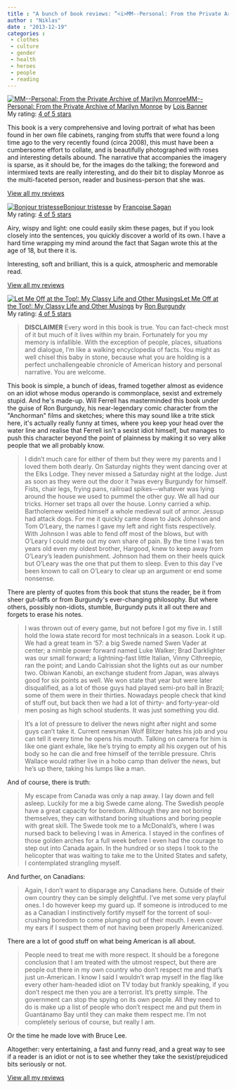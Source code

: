 ```yaml
---
title : "A bunch of book reviews: ”<i>MM--Personal: From the Private Archive of Marilyn Monroe</i>”, ”<i>Bonjour Tristesse</i>” and ”<i>Let Me Off at the Top!: My Classy Life and Other Musings</i>”"
author : "Niklas"
date : "2013-12-19"
categories : 
 - clothes
 - culture
 - gender
 - health
 - heroes
 - people
 - reading
---
```


[![MM--Personal: From the Private Archive of Marilyn Monroe](http://d202m5krfqbpi5.cloudfront.net/books/1327902122m/9401711.jpg)](http://www.goodreads.com/book/show/9401711)[MM--Personal: From the Private Archive of Marilyn Monroe](http://www.goodreads.com/book/show/9401711) by [Lois Banner](http://www.goodreads.com/author/show/4381653)  
My rating: [4 of 5 stars](http://www.goodreads.com/review/show/777460254)  
  
This book is a very comprehensive and loving portrait of what has been found in her own file cabinets, ranging from stuffs that were found a long time ago to the very recently found (circa 2008), this must have been a cumbersome effort to collate, and is beautifully photographed with roses and interesting details abound. The narrative that accompanies the imagery is sparse, as it should be, for the images do the talking; the foreword and intermixed texts are really interesting, and do their bit to display Monroe as the multi-faceted person, reader and business-person that she was.  
  
[View all my reviews](http://www.goodreads.com/review/show/777460254)

[![Bonjour tristesse](http://d202m5krfqbpi5.cloudfront.net/books/1346107441m/15853097.jpg)](http://www.goodreads.com/book/show/15853097)[Bonjour tristesse](http://www.goodreads.com/book/show/15853097) by [Françoise Sagan](http://www.goodreads.com/author/show/1357577)  
My rating: [4 of 5 stars](http://www.goodreads.com/review/show/787971084)  
  
Airy, wispy and light: one could easily skim these pages, but if you look closely into the sentences, you quickly discover a world of its own. I have a hard time wrapping my mind around the fact that Sagan wrote this at the age of 18, but there it is.

Interesting, soft and brilliant, this is a quick, atmospheric and memorable read.  
  
[View all my reviews](http://www.goodreads.com/review/show/787971084)

[![Let Me Off at the Top!: My Classy Life and Other Musings](http://d202m5krfqbpi5.cloudfront.net/books/1380755826m/18329991.jpg)](http://www.goodreads.com/book/show/18329991)[Let Me Off at the Top!: My Classy Life and Other Musings](http://www.goodreads.com/book/show/18329991) by [Ron Burgundy](http://www.goodreads.com/author/show/6946355)  
My rating: [4 of 5 stars](http://www.goodreads.com/review/show/694484827)  
  

> **DISCLAIMER** Every word in this book is true. You can fact-check most of it but much of it lives within my brain. Fortunately for you my memory is infallible. With the exception of people, places, situations and dialogue, I’m like a walking encyclopedia of facts. You might as well chisel this baby in stone, because what you are holding is a perfect unchallengeable chronicle of American history and personal narrative. You are welcome.

This book is simple, a bunch of ideas, framed together almost as evidence on an idiot whose modus operando is commonplace, sexist and extremely stupid. And he's made-up. Will Ferrell has masterminded this book under the guise of Ron Burgundy, his near-legendary comic character from the "Anchorman" films and sketches; where this may sound like a trite stick here, it's actually really funny at times, where you keep your head over the water line and realise that Ferrell isn't a sexist idiot himself, but manages to push this character beyond the point of plainness by making it so very alike people that we all probably know.

> I didn’t much care for either of them but they were my parents and I loved them both dearly. On Saturday nights they went dancing over at the Elks Lodge. They never missed a Saturday night at the lodge. Just as soon as they were out the door it ?was every Burgundy for himself. Fists, chair legs, frying pans, railroad spikes—whatever was lying around the house we used to pummel the other guy. We all had our tricks. Horner set traps all over the house. Lonny carried a whip. Bartholemew welded himself a whole medieval suit of armor. Jessup had attack dogs. For me it quickly came down to Jack Johnson and Tom O’Leary, the names I gave my left and right fists respectively. With Johnson I was able to fend off most of the blows, but with O’Leary I could mete out my own share of pain. By the time I was ten years old even my oldest brother, Hargood, knew to keep away from O’Leary’s leaden punishment. Johnson had them on their heels quick but O’Leary was the one that put them to sleep. Even to this day I’ve been known to call on O’Leary to clear up an argument or end some nonsense.

There are plenty of quotes from this book that stuns the reader, be it from sheer gut-laffs or from Burgundy's ever-changing philosophy. But where others, possibly non-idiots, stumble, Burgundy puts it all out there and forgets to erase his notes.

> I was thrown out of every game, but not before I got my five in. I still hold the Iowa state record for most technicals in a season. Look it up. We had a great team in ’57: a big Swede named Swen Vader at center; a nimble power forward named Luke Walker; Brad Darklighter was our small forward; a lightning-fast little Italian, Vinny Cithreepio, ran the point; and Lando Calrissian shot the lights out as our number two. Obiwan Kanobi, an exchange student from Japan, was always good for six points as well. We won state that year but were later disqualified, as a lot of those guys had played semi-pro ball in Brazil; some of them were in their thirties. Nowadays people check that kind of stuff out, but back then we had a lot of thirty- and forty-year-old men posing as high school students. It was just something you did.

> It’s a lot of pressure to deliver the news night after night and some guys can’t take it. Current newsman Wolf Blitzer hates his job and you can tell it every time he opens his mouth. Talking on camera for him is like one giant exhale, like he’s trying to empty all his oxygen out of his body so he can die and free himself of the terrible pressure. Chris Wallace would rather live in a hobo camp than deliver the news, but he’s up there, taking his lumps like a man.

And of course, there is truth:

> My escape from Canada was only a nap away. I lay down and fell asleep. Luckily for me a big Swede came along. The Swedish people have a great capacity for boredom. Although they are not boring themselves, they can withstand boring situations and boring people with great skill. The Swede took me to a McDonald’s, where I was nursed back to believing I was in America. I stayed in the confines of those golden arches for a full week before I even had the courage to step out into Canada again. In the hundred or so steps I took to the helicopter that was waiting to take me to the United States and safety, I contemplated strangling myself.

And further, on Canadians:

> Again, I don’t want to disparage any Canadians here. Outside of their own country they can be simply delightful. I’ve met some very playful ones. I do however keep my guard up. If someone is introduced to me as a Canadian I instinctively fortify myself for the torrent of soul-crushing boredom to come plunging out of their mouth. I even cover my ears if I suspect them of not having been properly Americanized.

There are a lot of good stuff on what being American is all about.

> People need to treat me with more respect. It should be a foregone conclusion that I am treated with the utmost respect, but there are people out there in my own country who don’t respect me and that’s just un-American. I know I said I wouldn’t wrap myself in the flag like every other ham-headed idiot on TV today but frankly speaking, if you don’t respect me then you are a terrorist. It’s pretty simple. The government can stop the spying on its own people. All they need to do is make up a list of people who don’t respect me and put them in Guantánamo Bay until they can make them respect me. I’m not completely serious of course, but really I am.

Or the time he made love with Bruce Lee.

Altogether: very entertaining, a fast and funny read, and a great way to see if a reader is an idiot or not is to see whether they take the sexist/prejudiced bits seriously or not.  
  
[View all my reviews](http://www.goodreads.com/review/show/694484827)
